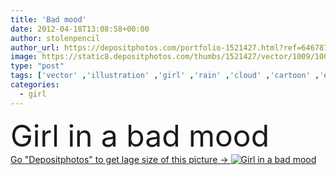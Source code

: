 ```yaml
---
title: 'Bad mood'
date: 2012-04-18T13:08:58+00:00
author: stolenpencil
author_url: https://depositphotos.com/portfolio-1521427.html?ref=64678756
image: https://static8.depositphotos.com/thumbs/1521427/vector/1009/10096082/api_thumb_450.jpg?forcejpeg=true
type: "post"
tags: ['vector' ,'illustration' ,'girl' ,'rain' ,'cloud' ,'cartoon' ,'emotions' ,'fingers' ,'mood' ,'in' ,'negative' ,'bad' ,'sketch' ,'humor' ,'depression' ,'behavior' ,'boredom' ,'sadness' ,'sad' ,'sullen' ,'problems' ,'A' ,'hopelessness' ,'ladies' ,'mau' ,'tristeza' ,'sad mood' ]
categories: 
  - girl
---
```

<div aling="center">
            <font size="60"> Girl in a bad mood</font>   
</div>
<div>
    <a href='https://static8.depositphotos.com/thumbs/1521427/vector/1009/10096082/api_thumb_450.jpg?forcejpeg=true?ref=64678756' target=_blank > Go "Depositphotos" to get lage size of this picture ->
        <img href='https://static8.depositphotos.com/thumbs/1521427/vector/1009/10096082/api_thumb_450.jpg?forcejpeg=true?ref=64678756' src='https://static8.depositphotos.com/1521427/1009/v/950/depositphotos_10096082-stock-illustration-bad-mood.jpg?forcejpeg=true' alt='Girl in a bad mood' >
    </a>
</div>
